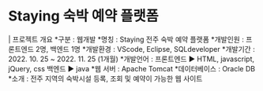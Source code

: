 # Staying 숙박 예약 플랫폼
| 프로젝트 개요
*구분 : 웹개발
*명칭 : Staying 전주 숙박 예약 플랫폼
*개발인원 : 프론트엔드 2명, 백엔드 1명
*개발환경 : VScode, Eclipse, SQLdeveloper
*개발기간 : 2022. 10. 25 ~ 2022. 11. 25 (1개월)
*개발언어 : 프론트엔드
             ▶ HTML, javascript, jQuery, css
           백엔드
             ▶ java
*웹 서버 : Apache Tomcat
*데이터베이스 : Oracle DB
*소개 : 전주 지역의 숙박시설 등록, 조회 및 예약이 가능한 웹 사이트

